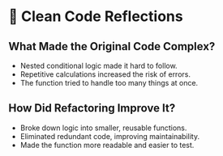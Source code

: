 # 📌 Clean Code Reflections

## What Made the Original Code Complex?

- Nested conditional logic made it hard to follow.
- Repetitive calculations increased the risk of errors.
- The function tried to handle too many things at once.

## How Did Refactoring Improve It?

- Broke down logic into smaller, reusable functions.
- Eliminated redundant code, improving maintainability.
- Made the function more readable and easier to test.
